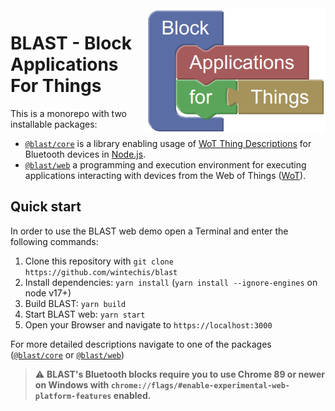<img src="packages/web/public/assets/media/logo.png" alt="BLAST logo" title="BLAST" align="right" height="200" />

# BLAST - Block Applications For Things
This is a monorepo with two installable packages:
* [`@blast/core`](./packages/core/) is a library enabling usage of [WoT Thing Descriptions](https://www.w3.org/2019/wot/td) for Bluetooth devices in [Node.js](https://nodejs.org/).
* [`@blast/web`](./packages/web/) a programming and execution environment for executing applications interacting with devices from the Web of Things ([WoT](https://www.w3.org/TR/wot-architecture/)).

## Quick start
In order to use the BLAST web demo open a Terminal and enter the following commands:
1. Clone this repository with `git clone https://github.com/wintechis/blast`
2. Install dependencies: `yarn install` (`yarn install --ignore-engines` on node v17+)
3. Build BLAST: `yarn build`
4. Start BLAST web: `yarn start`
5. Open your Browser and navigate to `https://localhost:3000`

For more detailed descriptions navigate to one of the packages ([`@blast/core`](./packages/core/) or [`@blast/web`](./packages/web/))

> :warning: **BLAST's Bluetooth blocks require you to use Chrome 89 or newer on Windows with `chrome://flags/#enable-experimental-web-platform-features` enabled.**
